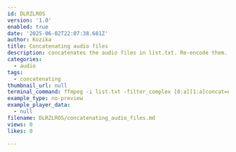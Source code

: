 ```yaml
---
id: DLRZLROS
version: '1.0'
enabled: true
date: '2025-06-02T22:07:38.681Z'
author: Kozika
title: Concatenating audio files
description: concatenates the audio files in list.txt. Re-encode them.
categories:
  - audio
tags:
  - concatenating
thumbnail_url: null
terminal_command: ffmpeg -i list.txt -filter_complex [0:a][1:a]concat=n=2:v=0:a=1 out.mp3
example_type: no-preview
example_player_data:
  - null
filename: DLRZLROS/concatenating_audio_files.md
views: 0
likes: 0

---
```

